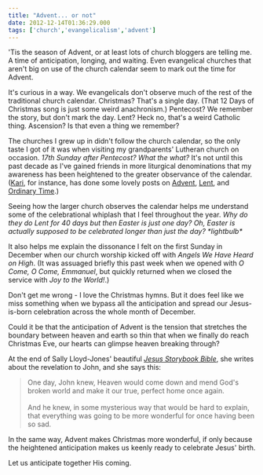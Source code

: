 ```yaml
---
title: "Advent... or not"
date: 2012-12-14T01:36:29.000
tags: ['church','evangelicalism','advent']
---
```


'Tis the season of Advent, or at least lots of church bloggers are telling me. A time of anticipation, longing, and waiting. Even evangelical churches that aren't big on use of the church calendar seem to mark out the time for Advent.

It's curious in a way. We evangelicals don't observe much of the rest of the traditional church calendar. Christmas? That's a single day. (That 12 Days of Christmas song is just some weird anachronism.) Pentecost? We remember the story, but don't mark the day. Lent? Heck no, that's a weird Catholic thing. Ascension? Is that even a thing we remember?

The churches I grew up in didn't follow the church calendar, so the only taste I got of it was when visiting my grandparents' Lutheran church on occasion. _17th Sunday after Pentecost? What the what?_ It's not until this past decade as I've gained friends in more liturgical denominations that my awareness has been heightened to the greater observance of the calendar. ([Kari](http://throughaglass.net), for instance, has done some lovely posts on [Advent](http://throughaglass.net/archives/2012/12/02/advent-i-preparing/), [Lent](http://throughaglass.net/archives/2012/02/29/habits/), and [Ordinary Time](http://throughaglass.net/archives/2009/06/11/an-elephants-faithful-one-hundred-percent/).)

Seeing how the larger church observes the calendar helps me understand some of the celebrational whiplash that I feel throughout the year. _Why do they do Lent for 40 days but then Easter is just one day? Oh, Easter is actually supposed to be celebrated longer than just the day? \*lightbulb\*_

It also helps me explain the dissonance I felt on the first Sunday in December when our church worship kicked off with _Angels We Have Heard on High_. (It was assuaged briefly this past week when we opened with _O Come, O Come, Emmanuel_, but quickly returned when we closed the service with _Joy to the World!_.)

Don't get me wrong - I love the Christmas hymns. But it does feel like we miss something when we bypass all the anticipation and spread our Jesus-is-born celebration across the whole month of December.

Could it be that the anticipation of Advent is the tension that stretches the boundary between heaven and earth so thin that when we finally do reach Christmas Eve, our hearts can glimpse heaven breaking through?

At the end of Sally Lloyd-Jones' beautiful _[Jesus Storybook Bible](http://www.amazon.com/gp/product/0310708257/ref=as_li_ss_tl?ie=UTF8&camp=1789&creative=390957&creativeASIN=0310708257&linkCode=as2&tag=chrishubbs-20)_, she writes about the revelation to John, and she says this:

> One day, John knew, Heaven would come down and mend God's broken world and make it our true, perfect home once again.  
> <br/>
> And he knew, in some mysterious way that would be hard to explain, that everything was going to be more wonderful for once having been so sad.

In the same way, Advent makes Christmas more wonderful, if only because the heightened anticipation makes us keenly ready to celebrate Jesus' birth.

Let us anticipate together His coming.
